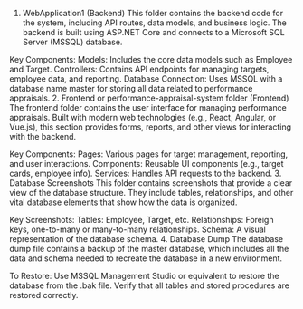 1. WebApplication1 (Backend)
This folder contains the backend code for the system, including API routes, data models, and business logic. The backend is built using ASP.NET Core and connects to a Microsoft SQL Server (MSSQL) database.

Key Components:
Models: Includes the core data models such as Employee and Target.
Controllers: Contains API endpoints for managing targets, employee data, and reporting.
Database Connection: Uses MSSQL with a database name master for storing all data related to performance appraisals.
2. Frontend or performance-appraisal-system folder (Frontend)
The frontend folder contains the user interface for managing performance appraisals. Built with modern web technologies (e.g., React, Angular, or Vue.js), this section provides forms, reports, and other views for interacting with the backend.

Key Components:
Pages: Various pages for target management, reporting, and user interactions.
Components: Reusable UI components (e.g., target cards, employee info).
Services: Handles API requests to the backend.
3. Database Screenshots
This folder contains screenshots that provide a clear view of the database structure. They include tables, relationships, and other vital database elements that show how the data is organized.

Key Screenshots:
Tables: Employee, Target, etc.
Relationships: Foreign keys, one-to-many or many-to-many relationships.
Schema: A visual representation of the database schema.
4. Database Dump
The database dump file contains a backup of the master database, which includes all the data and schema needed to recreate the database in a new environment.

To Restore:
Use MSSQL Management Studio or equivalent to restore the database from the .bak file.
Verify that all tables and stored procedures are restored correctly.